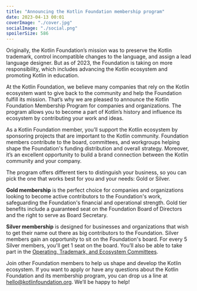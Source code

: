 ```yaml
---
title: "Announcing the Kotlin Foundation membership program"
date: 2023-04-13 00:01
coverImage: "./cover.jpg"
socialImage: "./social.png"
spoilerSize: 586
---
```


Originally, the Kotlin Foundation’s mission was to preserve the Kotlin trademark, control incompatible changes to the language, and assign a lead language designer. But as of 2023, the Foundation is taking on more responsibility, which includes advancing the Kotlin ecosystem and promoting Kotlin in education.

At the Kotlin Foundation, we believe many companies that rely on the Kotlin ecosystem want to give back to the community and help the Foundation fulfill its mission. That’s why we are pleased to announce the Kotlin Foundation Membership Program for companies and organizations. The program allows you to become a part of Kotlin’s history and influence its ecosystem by contributing your work and ideas.

As a Kotlin Foundation member, you’ll support the Kotlin ecosystem by sponsoring projects that are important to the Kotlin community. Foundation members contribute to the board, committees, and workgroups helping shape the Foundation's funding distribution and overall strategy. Moreover, it’s an excellent opportunity to build a brand connection between the Kotlin community and your company.

The program offers different tiers to distinguish your business, so you can pick the one that works best for you and your needs: Gold or Silver.

**Gold membership**  is the perfect choice for companies and organizations looking to become active contributors to the Foundation's work, safeguarding the Foundation's financial and operational strength. Gold tier benefits include a guaranteed seat on the Foundation Board of Directors and the right to serve as Board Secretary.

**Silver membership** is designed for businesses and organizations that wish to get their name out there as big contributors to the Foundation. Silver members gain an opportunity to sit on the Foundation's board. For every 5 Silver members, you'll get 1 seat on the board. You’ll also be able to take part in the [Operating, Trademark, and Ecosystem Committees](https://kotlinfoundation.org/structure/).

Join other Foundation members to help us shape and develop the Kotlin ecosystem. If you want to apply or have any questions about the Kotlin Foundation and its membership program, you can drop us a line at [hello@kotlinfoundation.org](mailto:hello@kotlinfoundation.org). We’ll be happy to help!
